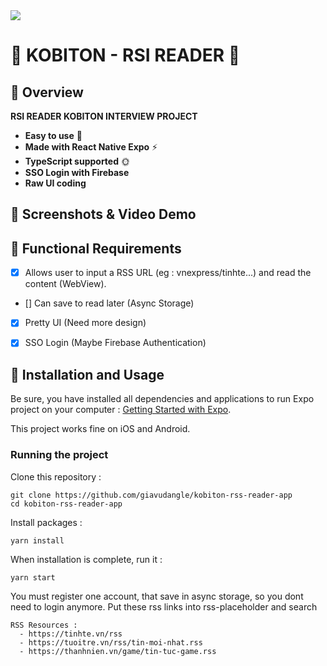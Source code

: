 <img src="https://workablehr.s3.amazonaws.com/uploads/account/logo/488654/logo">

# 🚀 KOBITON - RSI READER  🚀


## 🚀 Overview
**RSI READER KOBITON INTERVIEW PROJECT**
- **Easy to use** 🤘
- **Made with React Native Expo** ⚡
- **TypeScript supported** 🌞
- **SSO Login with Firebase**
- **Raw UI coding**

## 🚀 Screenshots & Video Demo

## 🚀 Functional Requirements

- [x] Allows user to input a RSS URL (eg : vnexpress/tinhte...) and read the content (WebView).
- [] Can save to read later (Async Storage)
- [x] Pretty UI (Need more design)
- [x] SSO Login (Maybe Firebase Authentication)






## 🚀 Installation and Usage

Be sure, you have installed all dependencies and applications to run Expo project on your computer : [Getting Started with Expo](https://docs.expo.io/get-started/installation/).

This project works fine on iOS and Android.


### Running the project

Clone this repository :

```
git clone https://github.com/giavudangle/kobiton-rss-reader-app
cd kobiton-rss-reader-app
```

Install packages :

```
yarn install
```

When installation is complete, run it :

```
yarn start
```
You must register one account, that save in async storage, so you dont need to login anymore.
Put these rss links into rss-placeholder and search
```
RSS Resources : 
  - https://tinhte.vn/rss
  - https://tuoitre.vn/rss/tin-moi-nhat.rss
  - https://thanhnien.vn/game/tin-tuc-game.rss
```


